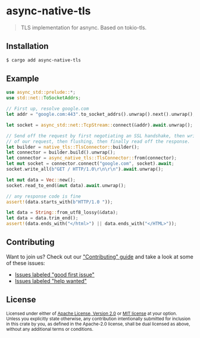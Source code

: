 # async-native-tls

> TLS implementation for asnync. Based on tokio-tls.

## Installation

```sh
$ cargo add async-native-tls
```

## Example

```rust
use async_std::prelude::*;
use std::net::ToSocketAddrs;

// First up, resolve google.com
let addr = "google.com:443".to_socket_addrs().unwrap().next().unwrap();

let socket = async_std::net::TcpStream::connect(&addr).await.unwrap();

// Send off the request by first negotiating an SSL handshake, then writing
// of our request, then flushing, then finally read off the response.
let builder = native_tls::TlsConnector::builder();
let connector = builder.build().unwrap();
let connector = async_native_tls::TlsConnector::from(connector);
let mut socket = connector.connect("google.com", socket).await;
socket.write_all(b"GET / HTTP/1.0\r\n\r\n").await.unwrap();

let mut data = Vec::new();
socket.read_to_end(&mut data).await.unwrap();

// any response code is fine
assert!(data.starts_with(b"HTTP/1.0 "));

let data = String::from_utf8_lossy(&data);
let data = data.trim_end();
assert!(data.ends_with("</html>") || data.ends_with("</HTML>"));
```

## Contributing
Want to join us? Check out our ["Contributing" guide][contributing] and take a
look at some of these issues:

- [Issues labeled "good first issue"][good-first-issue]
- [Issues labeled "help wanted"][help-wanted]

[contributing]: https://github.com/dignifiedquire/semver2/blob/master.github/CONTRIBUTING.md
[good-first-issue]: https://github.com/dignifiedquire/semver2/labels/good%20first%20issue
[help-wanted]: https://github.com/dignifiedquire/semver2/labels/help%20wanted

## License

<sup>
Licensed under either of <a href="LICENSE-APACHE">Apache License, Version
2.0</a> or <a href="LICENSE-MIT">MIT license</a> at your option.
</sup>

<br/>

<sub>
Unless you explicitly state otherwise, any contribution intentionally submitted
for inclusion in this crate by you, as defined in the Apache-2.0 license, shall
be dual licensed as above, without any additional terms or conditions.
</sub>
